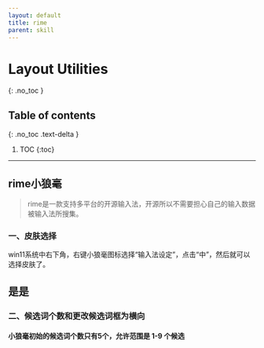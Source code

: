 ```yaml
---
layout: default
title: rime
parent: skill
---
```


# Layout Utilities
{: .no_toc }

## Table of contents
{: .no_toc .text-delta }

1. TOC
{:toc}

---

## rime小狼毫
> rime是一款支持多平台的开源输入法，开源所以不需要担心自己的输入数据被输入法所搜集。



### 一、皮肤选择
win11系统中右下角，右键小狼毫图标选择“输入法设定”，点击“中”，然后就可以选择皮肤了。

## 是是
### 二、候选词个数和更改候选词框为横向

#### **小狼毫初始的候选词个数只有5个，允许范围是 1-9 个候选**

